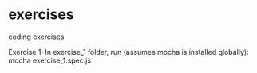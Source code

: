 # exercises
coding exercises

Exercise 1:
In exercise_1 folder, run (assumes mocha is installed globally):
mocha exercise_1.spec.js

